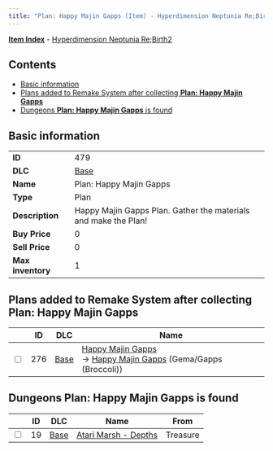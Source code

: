 ```yaml
---
title: "Plan: Happy Majin Gapps (Item) - Hyperdimension Neptunia Re;Birth2"
---
```


[**Item Index**](/neptunia/rb2/item/index.html) - [Hyperdimension Neptunia Re;Birth2](/neptunia/rb2)

## Contents

- [Basic information](#basic-information)
- [Plans added to Remake System after collecting **Plan: Happy Majin Gapps**](#plans-added-to-remake-system-after-collecting-plan-happy-majin-gapps)
- [Dungeons **Plan: Happy Majin Gapps** is found](#dungeons-plan-happy-majin-gapps-is-found)

## Basic information

|   |   |
| -- | -- |
| **ID** | 479 |
| **DLC** | [Base](/neptunia/rb2/dlc/0-base.html) |
| **Name** | Plan: Happy Majin Gapps |
| **Type** | Plan |
| **Description** | Happy Majin Gapps Plan. Gather the materials and make the Plan! |
| **Buy Price** | 0 |
| **Sell Price** | 0 |
| **Max inventory** | 1 |

## Plans added to Remake System after collecting **Plan: Happy Majin Gapps**

|    | ID | DLC | Name |
| -- | -- | --- | ---- |
| <input type="checkbox" id="rb2-remake-0-276" class="trackbox" /> | 276 | [Base](/neptunia/rb2/dlc/0-base.html) | [Happy Majin Gapps](/neptunia/rb2/remake/0-276-happy-majin-gapps.html)<br />→ [Happy Majin Gapps](/neptunia/rb2/item/0-1274-happy-majin-gapps.html) (Gema/Gapps (Broccoli)) |

## Dungeons **Plan: Happy Majin Gapps** is found

|    | ID | DLC | Name | From |
| -- | -- | --- | ---- | ---- |
| <input type="checkbox" id="rb2-dungeon-0-19" class="trackbox" /> | 19 | [Base](/neptunia/rb2/dlc/0-base.html) | [Atari Marsh - Depths](/neptunia/rb2/dungeon/0-19-atari-marsh-depths.html) | Treasure |